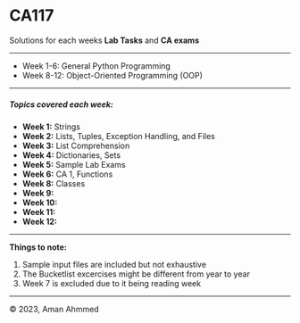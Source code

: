 # CA117

Solutions for each weeks **Lab Tasks** and **CA exams**

---

* Week 1-6:	General Python Programming
* Week 8-12:	Object-Oriented Programming (OOP)

---

##### Topics covered each week:

* **Week 1:**		Strings
* **Week 2:**		Lists, Tuples, Exception Handling, and Files
* **Week 3:**		List Comprehension
* **Week 4:**		Dictionaries, Sets
* **Week 5:**		Sample Lab Exams
* **Week 6:**		CA 1, Functions
* **Week 8:**		Classes
* **Week 9:**
* **Week 10:**
* **Week 11:**
* **Week 12:**

---

**Things to note:**

1. Sample input files are included but not exhaustive
2. The Bucketlist excercises might be different from year to year
3. Week 7 is excluded due to it being reading week

---

© 2023, Aman Ahmmed

